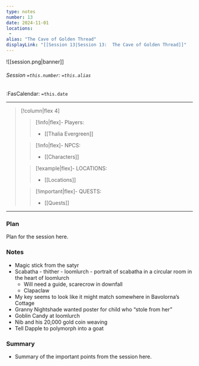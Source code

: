 ```yaml
---
type: notes
number: 13
date: 2024-11-01
locations:
 - 
alias: "The Cave of Golden Thread"
displayLink: "[[Session 13|Session 13:  The Cave of Golden Thread]]"
---
```


![[session.png|banner]]
###### Session `=this.number`: `=this.alias`
<span class="sub2">:FasCalendar: `=this.date` </span>
___

> [!column|flex 4]
> 
>> [!info|flex]- Players:
>> - [[Thalia Evergreen]]
> 
>> [!info|flex]- NPCS:
>> - [[Characters]]
>
>> [!example|flex]- LOCATIONS:
>> - [[Locations]]
>
>> [!important|flex]- QUESTS:
>> - [[Quests]]

---

### Plan
Plan for the session here.

### Notes
- Magic stick from the satyr
- Scabatha - thither - loomlurch - portrait of scabatha in a circular room in the heart of loomlurch
	- Will need a guide, scarecrow in downfall
	- Clapaclaw
- My key seems to look like it might match somewhere in Bavolorna’s Cottage
- Granny Nightshade wanted poster for child who “stole from her”
- Goblin Candy at loomlurch
- Nib and his 20,000 gold coin weaving
- Tell Dapple to polymorph into a goat

### Summary
- Summary of the important points from the session here.


